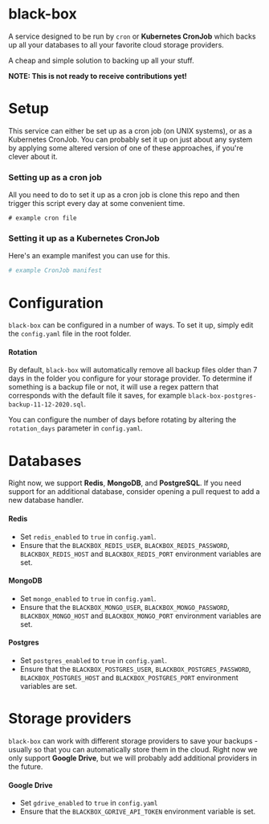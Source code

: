 # black-box
A service designed to be run by `cron` or **Kubernetes CronJob** which backs up all your databases to all your favorite cloud storage providers.

A cheap and simple solution to backing up all your stuff.

**NOTE: This is not ready to receive contributions yet!**

# Setup
This service can either be set up as a cron job (on UNIX systems), or as a Kubernetes CronJob. You can probably set it up on just about any system by applying some altered version of one of these approaches, if you're clever about it.

### Setting up as a cron job
All you need to do to set it up as a cron job is clone this repo and then trigger this script every day at some convenient time.
```cron
# example cron file
```

### Setting it up as a Kubernetes CronJob
Here's an example manifest you can use for this.
```yaml
# example CronJob manifest
```

# Configuration
`black-box` can be configured in a number of ways. To set it up, simply edit the `config.yaml` file in the root folder.

####  Rotation
By default, `black-box` will automatically remove all backup files older than 7 days in the folder you configure for your storage provider. To determine if something is a backup file or not, it will use a regex pattern that corresponds with the default file it saves, for example `black-box-postgres-backup-11-12-2020.sql`.

You can configure the number of days before rotating by altering the `rotation_days` parameter in `config.yaml`. 

# Databases
Right now, we support **Redis**, **MongoDB**, and **PostgreSQL**. If you need support for an additional database, consider opening a pull request to add a new database handler.

#### Redis 
- Set `redis_enabled` to `true` in `config.yaml`. 
- Ensure that the `BLACKBOX_REDIS_USER`, `BLACKBOX_REDIS_PASSWORD`, `BLACKBOX_REDIS_HOST` and `BLACKBOX_REDIS_PORT` environment variables are set. 

#### MongoDB
- Set `mongo_enabled` to `true` in `config.yaml`. 
- Ensure that the `BLACKBOX_MONGO_USER`, `BLACKBOX_MONGO_PASSWORD`, `BLACKBOX_MONGO_HOST` and `BLACKBOX_MONGO_PORT` environment variables are set.

#### Postgres
- Set `postgres_enabled` to `true` in `config.yaml`. 
- Ensure that the `BLACKBOX_POSTGRES_USER`, `BLACKBOX_POSTGRES_PASSWORD`, `BLACKBOX_POSTGRES_HOST` and `BLACKBOX_POSTGRES_PORT` environment variables are set. 

# Storage providers
`black-box` can work with different storage providers to save your backups - usually so that you can automatically store them in the cloud. Right now we only support **Google Drive**, but we will probably add additional providers in the future.

#### Google Drive
- Set `gdrive_enabled` to `true` in `config.yaml`
- Ensure that the `BLACKBOX_GDRIVE_API_TOKEN` environment variable is set.

